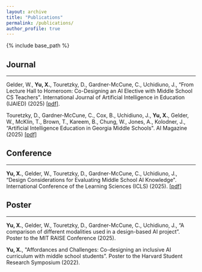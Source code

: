 ```yaml
---
layout: archive
title: "Publications"
permalink: /publications/
author_profile: true
---
```

{% include base_path %}
## Journal
___
Gelder, W., **Yu, X.**, Touretzky, D., Gardner-McCune, C., Uchidiuno, J., “From Lecture Hall to Homeroom: Co-Designing an AI Elective with Middle School CS Teachers". International Journal of Artificial Intelligence in Education (IJAIED) (2025) [[pdf]](https://doi.org/10.1007/s40593-024-00449-3). 

Touretzky, D., Gardner-McCune, C., Cox, B., Uchidiuno, J., **Yu, X.**, Gelder, W., McKlin, T., Brown, T., Kareem, B., Chung, W., Jones, A., Kolodner, J., “Artificial Intelligence Education in Georgia Middle Schools". AI Magazine (2025) [[pdf]](https://onlinelibrary.wiley.com/doi/pdf/10.1002/aaai.70013) 

## Conference
___
**Yu, X.**, Gelder, W., Touretzky, D., Gardner-McCune, C., Uchidiuno, J., “Design Considerations for Evaluating Middle School AI Knowledge". International Conference of the Learning Sciences (ICLS) (2025). [[pdf]](https://repository.isls.org/bitstream/1/11405/1/ICLS2025_1978-1982.pdf)

## Poster
___
**Yu, X.**, Gelder, W., Touretzky, D., Gardner-McCune, C., Uchidiuno, J., “A comparison of different modalities used in a design-based AI project”. Poster to the MIT RAISE Conference (2025). 

**Yu, X.**, "Affordances and Challenges: Co-designing an inclusive AI curriculum with middle school students”. Poster to the Harvard Student Research Symposium (2022).
